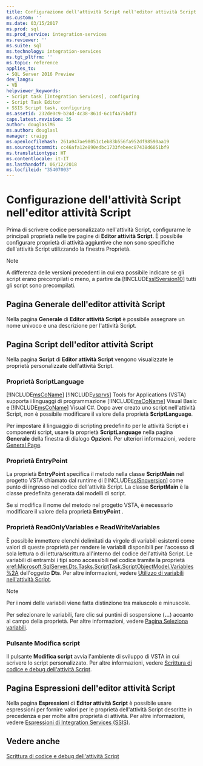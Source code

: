 ```yaml
---
title: Configurazione dell'attività Script nell'editor attività Script | Microsoft Docs
ms.custom: ''
ms.date: 03/15/2017
ms.prod: sql
ms.prod_service: integration-services
ms.reviewer: ''
ms.suite: sql
ms.technology: integration-services
ms.tgt_pltfrm: ''
ms.topic: reference
applies_to:
- SQL Server 2016 Preview
dev_langs:
- VB
helpviewer_keywords:
- Script task [Integration Services], configuring
- Script Task Editor
- SSIS Script task, configuring
ms.assetid: 232de0c9-b24d-4c38-861d-6c1f4a75bdf3
caps.latest.revision: 35
author: douglaslMS
ms.author: douglasl
manager: craigg
ms.openlocfilehash: 261a947ae98051c1eb83b556fa952df98590aa19
ms.sourcegitcommit: cc46afa12e890edbc1733febeec87438d6051bf9
ms.translationtype: HT
ms.contentlocale: it-IT
ms.lasthandoff: 06/12/2018
ms.locfileid: "35407003"
---
```

# <a name="configuring-the-script-task-in-the-script-task-editor"></a>Configurazione dell'attività Script nell'editor attività Script
  Prima di scrivere codice personalizzato nell'attività Script, configurarne le principali proprietà nelle tre pagine di **Editor attività Script**. È possibile configurare proprietà di attività aggiuntive che non sono specifiche dell'attività Script utilizzando la finestra Proprietà.  
  
> [!NOTE]  
>  A differenza delle versioni precedenti in cui era possibile indicare se gli script erano precompilati o meno, a partire da [!INCLUDE[ssISversion10](../../../includes/ssisversion10-md.md)] tutti gli script sono precompilati.  
  
## <a name="general-page-of-the-script-task-editor"></a>Pagina Generale dell'editor attività Script  
 Nella pagina **Generale** di **Editor attività Script** è possibile assegnare un nome univoco e una descrizione per l'attività Script.  
  
## <a name="script-page-of-the-script-task-editor"></a>Pagina Script dell'editor attività Script  
 Nella pagina **Script** di **Editor attività Script** vengono visualizzate le proprietà personalizzate dell'attività Script.  
  
### <a name="scriptlanguage-property"></a>Proprietà ScriptLanguage  
 [!INCLUDE[msCoName](../../../includes/msconame-md.md)] [!INCLUDE[vsprvs](../../../includes/vsprvs-md.md)] Tools for Applications (VSTA) supporta i linguaggi di programmazione [!INCLUDE[msCoName](../../../includes/msconame-md.md)] Visual Basic e [!INCLUDE[msCoName](../../../includes/msconame-md.md)] Visual C#. Dopo aver creato uno script nell'attività Script, non è possibile modificare il valore della proprietà **ScriptLanguage**.  
  
 Per impostare il linguaggio di scripting predefinito per le attività Script e i componenti script, usare la proprietà **ScriptLanguage** nella pagina **Generale** della finestra di dialogo **Opzioni**. Per ulteriori informazioni, vedere [General Page](https://msdn.microsoft.com/library/ms189436(v=sql.110).aspx).  
  
### <a name="entrypoint-property"></a>Proprietà EntryPoint  
 La proprietà **EntryPoint** specifica il metodo nella classe **ScriptMain** nel progetto VSTA chiamato dal runtime di [!INCLUDE[ssISnoversion](../../../includes/ssisnoversion-md.md)] come punto di ingresso nel codice dell'attività Script. La classe **ScriptMain** è la classe predefinita generata dai modelli di script.  
  
 Se si modifica il nome del metodo nel progetto VSTA, è necessario modificare il valore della proprietà **EntryPoint** .  
  
### <a name="readonlyvariables-and-readwritevariables-properties"></a>Proprietà ReadOnlyVariables e ReadWriteVariables  
 È possibile immettere elenchi delimitati da virgole di variabili esistenti come valori di queste proprietà per rendere le variabili disponibili per l'accesso di sola lettura o di lettura/scrittura all'interno del codice dell'attività Script. Le variabili di entrambi i tipi sono accessibili nel codice tramite la proprietà <xref:Microsoft.SqlServer.Dts.Tasks.ScriptTask.ScriptObjectModel.Variables%2A> dell'oggetto **Dts**. Per altre informazioni, vedere [Utilizzo di variabili nell'attività Script](../../../integration-services/extending-packages-scripting/task/using-variables-in-the-script-task.md).  
  
> [!NOTE]  
>  Per i nomi delle variabili viene fatta distinzione tra maiuscole e minuscole.  
  
 Per selezionare le variabili, fare clic sui puntini di sospensione (**…**) accanto al campo della proprietà. Per altre informazioni, vedere [Pagina Seleziona variabili](../../../integration-services/control-flow/select-variables-page.md).  
  
### <a name="edit-script-button"></a>Pulsante Modifica script  
 Il pulsante **Modifica script** avvia l'ambiente di sviluppo di VSTA in cui scrivere lo script personalizzato. Per altre informazioni, vedere [Scrittura di codice e debug dell'attività Script](../../../integration-services/extending-packages-scripting/task/coding-and-debugging-the-script-task.md).  
  
## <a name="expressions-page-of-the-script-task-editor"></a>Pagina Espressioni dell'editor attività Script  
 Nella pagina **Espressioni** di **Editor attività Script** è possibile usare espressioni per fornire valori per le proprietà dell'attività Script descritte in precedenza e per molte altre proprietà di attività. Per altre informazioni, vedere [Espressioni di Integration Services &#40;SSIS&#41;](../../../integration-services/expressions/integration-services-ssis-expressions.md).  
  
## <a name="see-also"></a>Vedere anche  
 [Scrittura di codice e debug dell'attività Script](../../../integration-services/extending-packages-scripting/task/coding-and-debugging-the-script-task.md)  
  
  
